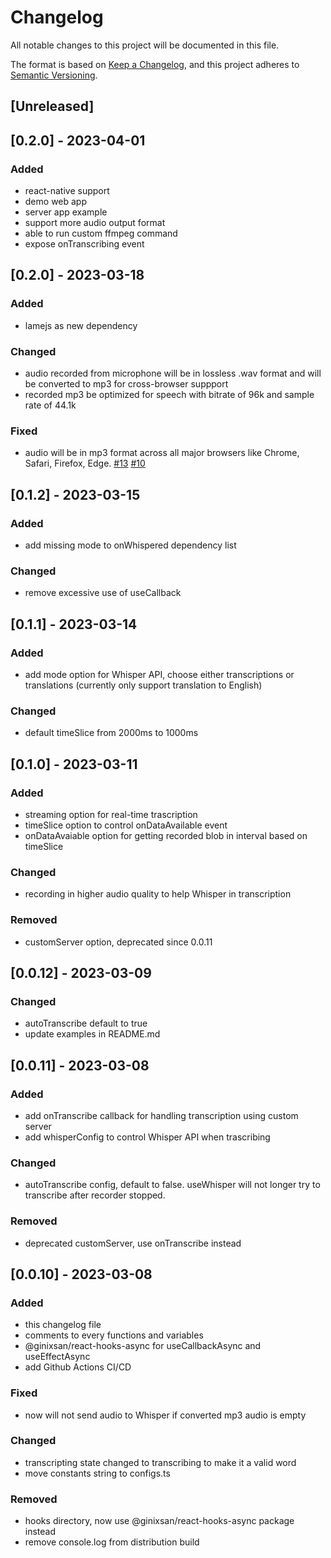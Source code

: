 # Changelog

All notable changes to this project will be documented in this file.

The format is based on [Keep a Changelog](https://keepachangelog.com/en/1.0.0/),
and this project adheres to [Semantic Versioning](https://semver.org/spec/v2.0.0.html).

## [Unreleased]

## [0.2.0] - 2023-04-01

### Added

- react-native support
- demo web app
- server app example
- support more audio output format
- able to run custom ffmpeg command
- expose onTranscribing event

## [0.2.0] - 2023-03-18

### Added

- lamejs as new dependency

### Changed

- audio recorded from microphone will be in lossless .wav format and will be converted to mp3 for cross-browser suppport
- recorded mp3 be optimized for speech with bitrate of 96k and sample rate of 44.1k

### Fixed

- audio will be in mp3 format across all major browsers like Chrome, Safari, Firefox, Edge. [#13](https://github.com/ginixsan/use-whisper/issues/13) [#10](https://github.com/ginixsan/use-whisper/issues/10)

## [0.1.2] - 2023-03-15

### Added

- add missing mode to onWhispered dependency list

### Changed

- remove excessive use of useCallback

## [0.1.1] - 2023-03-14

### Added

- add mode option for Whisper API, choose either transcriptions or translations
  (currently only support translation to English)

### Changed

- default timeSlice from 2000ms to 1000ms

## [0.1.0] - 2023-03-11

### Added

- streaming option for real-time trascription
- timeSlice option to control onDataAvailable event
- onDataAvaiable option for getting recorded blob in interval based on timeSlice

### Changed

- recording in higher audio quality to help Whisper in transcription

### Removed

- customServer option, deprecated since 0.0.11

## [0.0.12] - 2023-03-09

### Changed

- autoTranscribe default to true
- update examples in README.md

## [0.0.11] - 2023-03-08

### Added

- add onTranscribe callback for handling transcription using custom server
- add whisperConfig to control Whisper API when trascribing

### Changed

- autoTranscribe config, default to false. useWhisper will not longer try to transcribe after recorder stopped.

### Removed

- deprecated customServer, use onTranscribe instead

## [0.0.10] - 2023-03-08

### Added

- this changelog file
- comments to every functions and variables
- @ginixsan/react-hooks-async for useCallbackAsync and useEffectAsync
- add Github Actions CI/CD

### Fixed

- now will not send audio to Whisper if converted mp3 audio is empty

### Changed

- transcripting state changed to transcribing to make it a valid word
- move constants string to configs.ts

### Removed

- hooks directory, now use @ginixsan/react-hooks-async package instead
- remove console.log from distribution build
